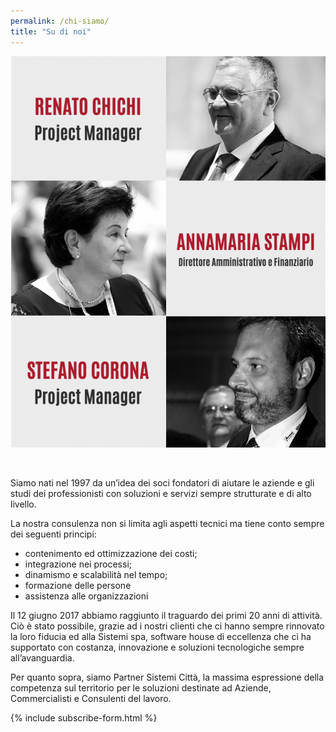 ```yaml
---
permalink: /chi-siamo/
title: "Su di noi"
---
```

![Team](/assets/images/noi.png) 

 

Siamo nati nel 1997 da un’idea dei soci fondatori di aiutare le aziende e gli studi dei professionisti con soluzioni e servizi sempre strutturate e di alto livello.


La nostra consulenza non si limita agli aspetti tecnici ma tiene conto sempre dei seguenti principi:






  * contenimento ed ottimizzazione dei costi; 
  * integrazione nei processi;
  * dinamismo e scalabilità nel tempo;
  * formazione delle persone
  * assistenza alle organizzazioni



Il 12 giugno 2017 abbiamo raggiunto il traguardo dei primi 20 anni di attività. Ciò è stato possibile, grazie ad i nostri clienti che ci hanno sempre rinnovato la loro fiducia ed alla Sistemi spa, software house di eccellenza che ci ha supportato con costanza, innovazione e soluzioni tecnologiche sempre all’avanguardia.



Per quanto sopra, siamo Partner Sistemi Città, la massima espressione della competenza sul territorio per le soluzioni destinate ad Aziende, Commercialisti e Consulenti del lavoro.


{% include subscribe-form.html %}

